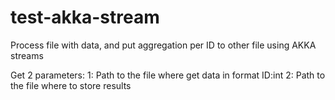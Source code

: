# test-akka-stream
Process file with data, and put aggregation per ID to other file using AKKA streams

Get 2 parameters:
1: Path to the file where get data in format ID:int
2: Path to the file where to store results
